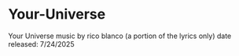 # Your-Universe
Your Universe music by rico blanco
(a portion of the lyrics only) 
date released: 7/24/2025
